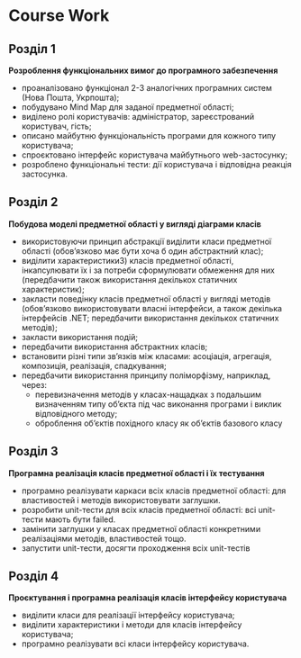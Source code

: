 # Course Work
## Розділ 1
**Розроблення функціональних вимог до програмного забезпечення**

- проаналізовано функціонал 2-3 аналогічних програмних систем (Нова Пошта, Укрпошта);
- побудувано Mind Map для заданої предметної області;
- виділено ролі користувачів: адміністратор, зареєстрований користувач, гість;
- описано майбутню функціональність програми для кожного типу користувача;
- спроєктовано інтерфейс користувача майбутнього web-застосунку;
- розроблено функціональні тести: дії користувача і відповідна реакція застосунка.

## Розділ 2
**Побудова моделі предметної області у вигляді діаграми класів**

- використовуючи принцип абстракції виділити класи предметної області (обов’язково має бути хоча б один абстрактний клас);
- виділити характеристики3) класів предметної області, інкапсулювати їх і за потреби сформулювати обмеження для них (передбачити також використання декількох статичних характеристик);
- закласти поведінку класів предметної області у вигляді методів (обов’язково використовувати власні інтерфейси, а також декілька інтерфейсів .NET; передбачити використання декількох статичних методів);
- закласти використання подій;
- передбачити використання абстрактних класів;
- встановити різні типи зв’язків між класами: асоціація, агрегація, композиція, реалізація, спадкування;
- передбачити використання принципу поліморфізму, наприклад, через:
  - перевизначення методів у класах-нащадках з подальшим визначенням типу об’єкта під час виконання програми і виклик відповідного методу;
  - оброблення об’єктів похідного класу як об’єктів базового класу

## Розділ 3
**Програмна реалізація класів предметної області і їх тестування**

- програмно реалізувати каркаси всіх класів предметної області: для властивостей і методів використовувати заглушки.
- розробити unit-тести для всіх класів предметної області: всі unit-тести мають бути failed.
- замінити заглушки у класах предметної області конкретними реалізаціями методів, властивостей тощо.
- запустити unit-тести, досягти проходження всіх unit-тестів

## Розділ 4
**Проєктування і програмна реалізація класів інтерфейсу користувача**

- виділити класи для реалізації інтерфейсу користувача;
- виділити характеристики і методи для класів інтерфейсу користувача;
- програмно реалізувати всі класи інтерфейсу користувача.
